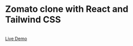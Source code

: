<h1>Zomato clone with React and Tailwind CSS</h1>
<br/>
<a href='https://react-zomato-clone-hasandev.netlify.app/'>Live Demo</a>
